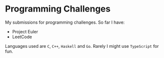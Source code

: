 # Programming Challenges

My submissions for programming challenges. So far I have:

- Project Euler
- LeetCode

Languages used are `C`, `C++`, `Haskell` and `Go`. Rarely I might use `TypeScript` for fun.
